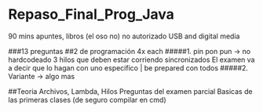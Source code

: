 # Repaso_Final_Prog_Java

90 mins
apuntes, libros (el oso no)
no autorizado USB and digital media

###13 preguntas
##2 de programación
4x each
#####1.
pin pon pun -> no hardcodeado 
3 hilos que deben estar corriendo sincronizados
El examen va a decir que lo hagan con uno especifico | be prepared con todos
#####2.
Variante -> algo mas

##Teoria
Archivos, Lambda, Hilos
Preguntas del examen parcial
Basicas de las primeras clases (de seguro compilar en cmd)
